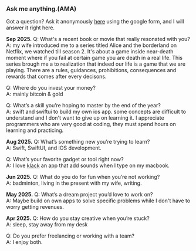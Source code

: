 ### Ask me anything.(AMA)

Got a question? Ask it anonymously [here](https://forms.gle/beSTt6aHENQn49iW9) using the google form, and I will answer it right here.  

**Sep 2025.** 
Q: What's a recent book or movie that really resonated with you?  
A: my wife introduced me to a series titled Alice and the borderland on Netflix, we watched till season 2. It's about a game inside near-death moment where if you fail at certain game you are death in a real life. This series brough me a to realization that indeed our life is a game that we are playing. There are a rules, guidances, prohibitions, consequences and rewards that comes after every decisons.

Q: Where do you invest your money?  
A: mainly bitcoin & gold

Q: What’s a skill you’re hoping to master by the end of the year?  
A: swift and swiftui to build my own ios app. some concepts are difficult to understand and I don't want to give up on learning it. I appreciate programmers who are very good at coding, they must spend hours on learning and practicing. 

**Aug 2025.**
Q: What’s something new you’re trying to learn?  
A: Swift, SwiftUI, and iOS development. 

Q: What’s your favorite gadget or tool right now?  
A: I love [klack](https://tryklack.com/) an app that add sounds when I type on my macbook. 

**Jun 2025.** 
Q: What do you do for fun when you’re not working?  
A: badminton, living in the present with my wife, writing. 

**May 2025.** 
Q: What’s a dream project you’d love to work on?  
A: Maybe build on own apps to solve specific problems while I don't have to worry getting revenues. 

**Apr 2025.** 
Q: How do you stay creative when you’re stuck?  
A: sleep, stay away from my desk

Q: Do you prefer freelancing or working with a team?  
A: I enjoy both. 